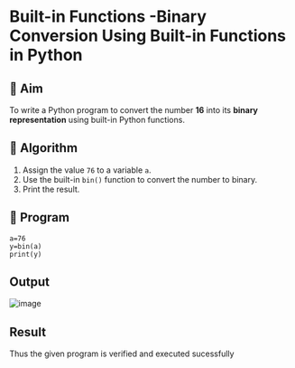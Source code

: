 # Built-in Functions -Binary Conversion Using Built-in Functions in Python

## 🎯 Aim
To write a Python program to convert the number **16** into its **binary representation** using built-in Python functions.

## 🧠 Algorithm
1. Assign the value `76` to a variable `a`.
2. Use the built-in `bin()` function to convert the number to binary.
3. Print the result.

## 🧾 Program
```
a=76
y=bin(a)
print(y)
```
## Output

![image](https://github.com/user-attachments/assets/ba475113-8bf5-44fd-949b-f0199c43bee2)

## Result
Thus the given program is verified and executed sucessfully

